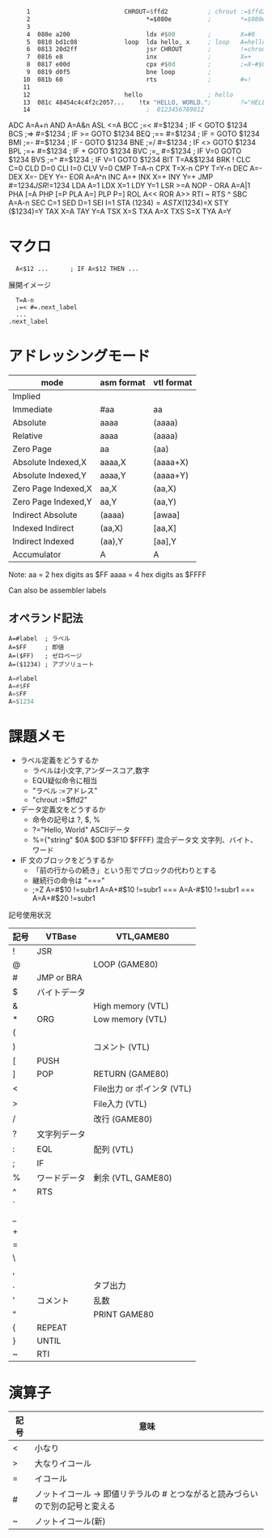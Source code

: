 ```asm
     1                          CHROUT=$ffd2           ; chrout :=$ffd2             ; CHROUT EQU $ffd2
     2                                *=$080e          ;        *=$080e             ;        start $080e
     3                                                   
     4  080e a200                     ldx #$00         ;        X=#0                ;        X=#0
     5  0810 bd1c08             loop  lda hello, x     ; loop   A=hello+X           ; loop   A=hello+X
     6  0813 20d2ff                   jsr CHROUT       ;        !=chrout            ;        GOSUB CHROUT
     7  0816 e8                       inx              ;        X=+                 ;        X++
     8  0817 e00d                     cpx #$0d         ;        ;=X~#$0d #=loop     ;        T=X-#$0d
     9  0819 d0f5                     bne loop         ;                            ;        IF <> GOTO loop
    10  081b 60                       rts              ;        #=!                 ;        RETURN
    11                                                   
    12                          hello                  ; hello                      ; hello
    13  081c 48454c4c4f2c2057...    !tx "HELLO, WORLD.";        ?="HELLO, WORLD."   ;        !("HELLO, WORLD.")
    14                                ;  0123456789012
```

ADC  A=A+n
AND  A=A&n
ASL  <=A
BCC  ;=< #=$1234      ; IF < GOTO $1234
BCS  ;=> #=$1234      ; IF >= GOTO $1234
BEQ  ;== #=$1234      ; IF = GOTO $1234
BMI  ;=- #=$1234      ; IF - GOTO $1234
BNE  ;=/ #=$1234      ; IF <> GOTO $1234
BPL  ;=+ #=$1234      ; IF + GOTO $1234
BVC  ;=_ #=$1234      ; IF V=0 GOTO $1234
BVS  ;=^ #=$1234      ; IF V=1 GOTO $1234
BIT  T=A&$1234
BRK  !
CLC  C=0
CLD  D=0
CLI  I=0
CLV  V=0
CMP  T=A-n
CPX  T=X-n
CPY  T=Y-n
DEC  A=-
DEX  X=-
DEY  Y=-
EOR  A=A^n
INC  A=+
INX  X=+
INY  Y=+
JMP  #=$1234
JSR  !=$1234
LDA  A=1
LDX  X=1
LDY  Y=1
LSR  >=A
NOP  -
ORA  A=A|1
PHA  [=A
PHP  [=P
PLA  A=]
PLP  P=]
ROL  A<<
ROR  A>>
RTI  ~
RTS  ^
SBC  A=A-n
SEC  C=1
SED  D=1
SEI  I=1
STA  ($1234)=A
STX  ($1234)=X
STY  ($1234)=Y
TAX  X=A
TAY  Y=A
TSX  X=S
TXA  A=X
TXS  S=X
TYA  A=Y

# マクロ

```vtl
  A<$12 ...      ; IF A<$12 THEN ...
```

展開イメージ

```vtl
  T=A-n
  ;=< #=.next_label
  ...
.next_label
```


# アドレッシングモード

| mode                | asm format | vtl format |
| ------------------- | ---------- | ---------- |
| Implied             |            |            |
| Immediate           | #aa        | aa         |
| Absolute            | aaaa       | (aaaa)     |
| Relative            | aaaa       | (aaaa)     |
| Zero Page           | aa         | (aa)       |
| Absolute Indexed,X  | aaaa,X     | (aaaa+X)   |
| Absolute Indexed,Y  | aaaa,Y     | (aaaa+Y)   |
| Zero Page Indexed,X | aa,X       | (aa,X)     |
| Zero Page Indexed,Y | aa,Y       | (aa,Y)     |
| Indirect Absolute   | (aaaa)     | [awaa]     |
| Indexed Indirect    | (aa,X)     | [aa,X]     |
| Indirect Indexed    | (aa),Y     | [aa],Y     |
| Accumulator         | A          | A          |

Note:
aa = 2 hex digits as $FF
aaaa = 4 hex digits as $FFFF

Can also be assembler labels

## オペランド記法

```vtl
A=#label  ; ラベル
A=$FF     ; 即値
A=($FF)   ; ゼロページ
A=($1234) ; アブソリュート
```

```asm
A=#label
A=#$FF
A=$FF
A=$1234
```

# 課題メモ

* ラベル定義をどうするか
  * ラベルは小文字,アンダースコア,数字
  * EQU疑似命令に相当
  * "ラベル :=アドレス"
  * "chrout :=$ffd2"
* データ定義文をどうするか
  * 命令の記号は ?, $, %
  * ?="Hello, World"  ASCIIデータ
  * %={"string" $0A $0D $3F1D $FFFF} 混合データ文 文字列、バイト、ワード
* IF 文のブロックをどうするか
  * 「前の行からの続き」という形でブロックの代わりとする
  * 継続行の命令は "==="
  * ;=Z A=#$10 !=subr1 A=A+#$10  !=subr1
    === A=A-#$10 !=subr1
    === A=A+#$20 !=subr1

記号使用状況

| 記号 | VTBase       | VTL,GAME80                 |
| ---- | ------------ | -------------------------- |
| !    | JSR          |                            |
| @    |              | LOOP (GAME80)              |
| #    | JMP or BRA   |                            |
| $    | バイトデータ |                            |
| &    |              | High memory (VTL)          |
| *    | ORG          | Low memory (VTL)           |
| (    |              |                            |
| )    |              | コメント (VTL)             |
| [    | PUSH         |                            |
| ]    | POP          | RETURN (GAME80)            |
| <    |              | File出力 or ポインタ (VTL) |
| >    |              | File入力 (VTL)             |
| /    |              | 改行 (GAME80)              |
| ?    | 文字列データ |                            |
| :    | EQL          | 配列 (VTL)                 |
| ;    | IF           |                            |
| %    | ワードデータ | 剰余 (VTL, GAME80)         |
| ^    | RTS          |                            |
| `    |              |                            |
| _    |              |                            |
| +    |              |                            |
| =    |              |                            |
| \    |              |                            |
| ,    |              |                            |
| .    |              | タブ出力                   |
| '    | コメント     | 乱数                       |
| "    |              | PRINT GAME80               |
| {    | REPEAT       |                            |
| }    | UNTIL        |                            |
| ~    | RTI          |                            |

# 演算子

| 記号 | 意味                                                                           |
| ---- | ------------------------------------------------------------------------------ |
| <    | 小なり                                                                         |
| >    | 大なりイコール                                                                 |
| =    | イコール                                                                       |
| #    | ノットイコール  -> 即値リテラルの # とつながると読みづらいので別の記号と変える |
| ~    | ノットイコール(新)                                                             |

